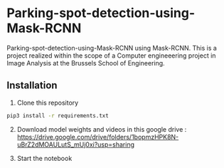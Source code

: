 # Parking-spot-detection-using-Mask-RCNN

Parking-spot-detection-using-Mask-RCNN using Mask-RCNN. This is a project realized within the scope of a Computer engineeering project in Image Analysis at the Brussels School of Engineering. 

## Installation

1. Clone this repository

```bash
pip3 install -r requirements.txt
```

2. Download model weights and videos in this google drive : https://drive.google.com/drive/folders/1bopmzHPK8N-uBrZ2dMOAULutS_mUj0xi?usp=sharing

3. Start the notebook 

